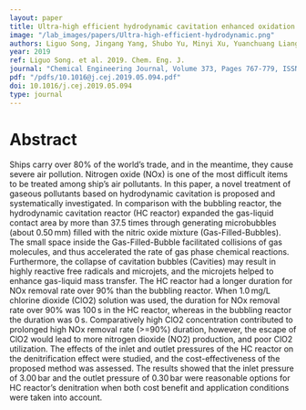 ```yaml
---
layout: paper
title: Ultra-high efficient hydrodynamic cavitation enhanced oxidation of nitric oxide with chlorine dioxide
image: "/lab_images/papers/Ultra-high-efficient-hydrodynamic.png"
authors: Liguo Song, Jingang Yang, Shubo Yu, Minyi Xu, Yuanchuang Liang, Xinxiang Pan, Li Yao
year: 2019
ref: Liguo Song. et al. 2019. Chem. Eng. J.
journal: "Chemical Engineering Journal, Volume 373, Pages 767-779, ISSN 1385-8947"
pdf: "/pdfs/10.1016@j.cej.2019.05.094.pdf"
doi: 10.1016/j.cej.2019.05.094
type: journal
---
```


# Abstract

Ships carry over 80% of the world’s trade, and in the meantime, they cause severe air pollution. Nitrogen oxide (NOx) is one of the most difficult items to be treated among ship’s air pollutants. In this paper, a novel treatment of gaseous pollutants based on hydrodynamic cavitation is proposed and systematically investigated. In comparison with the bubbling reactor, the hydrodynamic cavitation reactor (HC reactor) expanded the gas-liquid contact area by more than 37.5 times through generating microbubbles (about 0.50 mm) filled with the nitric oxide mixture (Gas-Filled-Bubbles). The small space inside the Gas-Filled-Bubble facilitated collisions of gas molecules, and thus accelerated the rate of gas phase chemical reactions. Furthermore, the collapse of cavitation bubbles (Cavities) may result in highly reactive free radicals and microjets, and the microjets helped to enhance gas-liquid mass transfer. The HC reactor had a longer duration for NOx removal rate over 90% than the bubbling reactor. When 1.0 mg/L chlorine dioxide (ClO2) solution was used, the duration for NOx removal rate over 90% was 100 s in the HC reactor, whereas in the bubbling reactor the duration was 0 s. Comparatively high ClO2 concentration contributed to prolonged high NOx removal rate (>=90%) duration, however, the escape of ClO2 would lead to more nitrogen dioxide (NO2) production, and poor ClO2 utilization. The effects of the inlet and outlet pressures of the HC reactor on the denitrification effect were studied, and the cost-effectiveness of the proposed method was assessed. The results showed that the inlet pressure of 3.00 bar and the outlet pressure of 0.30 bar were reasonable options for HC reactor’s denitration when both cost benefit and application conditions were taken into account.


